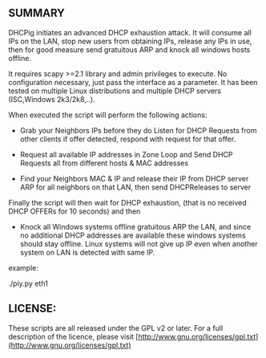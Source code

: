 SUMMARY
-------

DHCPig initiates an advanced DHCP exhaustion attack. It will consume all IPs on the LAN, stop new users from obtaining IPs,
release any IPs in use, then for good measure send gratuitous ARP and knock all windows hosts offline.

It requires scapy >=2.1 library and admin privileges to execute. No configuration necessary, just pass the interface as 
a parameter. It has been tested on multiple Linux distributions and multiple DHCP servers (ISC,Windows 2k3/2k8,..).


When executed the script will perform the following actions:

* Grab your Neighbors IPs before they do
	Listen for DHCP Requests from other clients if offer detected, respond with request for that offer.

* Request all available IP addresses in Zone
	Loop and Send DHCP Requests all from different hosts & MAC addresses

* Find your Neighbors MAC & IP and release their IP from DHCP server
	ARP for all neighbors on that LAN, then send DHCPReleases to server
	

Finally the script will then wait for DHCP exhaustion, (that is no received DHCP OFFERs for 10 seconds)  and then 


* Knock all Windows systems offline
	gratuitous ARP the LAN, and since no additional DHCP addresses are available these windows systems should stay 
offline.  Linux systems will not give up IP even when another system on LAN is detected with same IP.


example:

./piy.py eth1


LICENSE:
--------
These scripts are all released under the GPL v2 or later.  For a full description of the licence, 
please visit [http://www.gnu.org/licenses/gpl.txt](http://www.gnu.org/licenses/gpl.txt)


